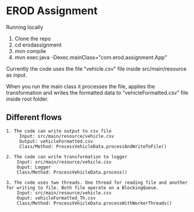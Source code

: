 # EROD Assignment

Running locally

1. Clone the repo
2. cd erodassignment
3. mvn compile
4. mvn exec:java -Dexec.mainClass="com.erod.assignment.App"

Currently the code uses the file "vehicle.csv" file inside src/main/resource as input.

When you run the main class it processes the file, applies the transformation and writes the formatted data to "vehicleFormatted.csv" file inside root folder.


## Different flows
```
1. The code can write output to csv file
     Input: src/main/resource/vehicle.csv  
     Output: vehicleFormatted.csv  
     Class/Method: ProcessVehicleData.processAndWriteToFile()  

2. The code can write transformation to logger  
    Input: src/main/resource/vehicle.csv  
    Ouput: Logger  
    Class/Method: ProcessVehicleData.process()  
    
3. The code uses two threads. One thread for reading file and another for writing to file. Both file operate on a BlockingQueue.  
    Input: src/main/resource/vehicle.csv  
    Ouput: vehicleFormatted_Th.csv  
    Class/Method: ProcessVehicleData.processWithWorkerThreads()  
```
